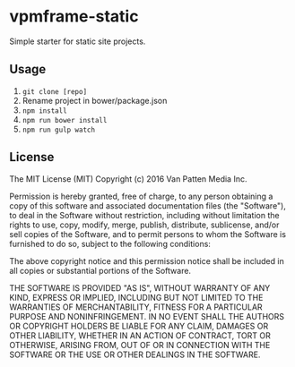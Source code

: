 # vpmframe-static

Simple starter for static site projects.

## Usage

1. `git clone [repo]`
2. Rename project in bower/package.json
3. `npm install`
4. `npm run bower install`
5. `npm run gulp watch`

## License

The MIT License (MIT)
Copyright (c) 2016 Van Patten Media Inc.

Permission is hereby granted, free of charge, to any person obtaining a copy of this software and associated documentation files (the "Software"), to deal in the Software without restriction, including without limitation the rights to use, copy, modify, merge, publish, distribute, sublicense, and/or sell copies of the Software, and to permit persons to whom the Software is furnished to do so, subject to the following conditions:

The above copyright notice and this permission notice shall be included in all copies or substantial portions of the Software.

THE SOFTWARE IS PROVIDED "AS IS", WITHOUT WARRANTY OF ANY KIND, EXPRESS OR IMPLIED, INCLUDING BUT NOT LIMITED TO THE WARRANTIES OF MERCHANTABILITY, FITNESS FOR A PARTICULAR PURPOSE AND NONINFRINGEMENT. IN NO EVENT SHALL THE AUTHORS OR COPYRIGHT HOLDERS BE LIABLE FOR ANY CLAIM, DAMAGES OR OTHER LIABILITY, WHETHER IN AN ACTION OF CONTRACT, TORT OR OTHERWISE, ARISING FROM, OUT OF OR IN CONNECTION WITH THE SOFTWARE OR THE USE OR OTHER DEALINGS IN THE SOFTWARE.
